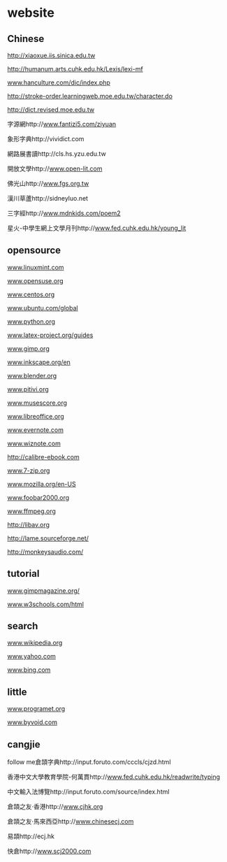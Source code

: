 website
=========

Chinese
---
http://xiaoxue.iis.sinica.edu.tw

http://humanum.arts.cuhk.edu.hk/Lexis/lexi-mf

www.hanculture.com/dic/index.php

http://stroke-order.learningweb.moe.edu.tw/character.do

http://dict.revised.moe.edu.tw

字源網http://www.fantizi5.com/ziyuan

象形字典http://vividict.com

網路展書讀http://cls.hs.yzu.edu.tw

開放文學http://www.open-lit.com

佛光山http://www.fgs.org.tw

漢川草蘆http://sidneyluo.net

三字經http://www.mdnkids.com/poem2

星火-中學生網上文學月刊http://www.fed.cuhk.edu.hk/young_lit

opensource
---
www.linuxmint.com

www.opensuse.org

www.centos.org

www.ubuntu.com/global

www.python.org

www.latex-project.org/guides


www.gimp.org

www.inkscape.org/en

www.blender.org


www.pitivi.org

www.musescore.org


www.libreoffice.org

www.evernote.com

www.wiznote.com


http://calibre-ebook.com


www.7-zip.org

www.mozilla.org/en-US

www.foobar2000.org


www.ffmpeg.org

http://libav.org

http://lame.sourceforge.net/

http://monkeysaudio.com/


tutorial
---
www.gimpmagazine.org/

www.w3schools.com/html

search
---
www.wikipedia.org

www.yahoo.com

www.bing.com

little
---
www.programet.org

www.byvoid.com


cangjie
---
follow me倉頡字典http://input.foruto.com/cccls/cjzd.html

香港中文大學教育學院-何萬貫http://www.fed.cuhk.edu.hk/readwrite/typing

中文輸入法博覽http://input.foruto.com/source/index.html

倉頡之友‧香港http://www.cjhk.org

倉頡之友‧馬來西亞http://www.chinesecj.com

易頡http://ecj.hk

快倉http://www.scj2000.com


